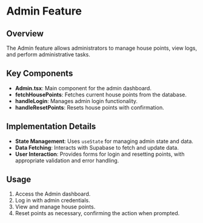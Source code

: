 # Admin Feature

## Overview
The Admin feature allows administrators to manage house points, view logs, and perform administrative tasks.

## Key Components
- **Admin.tsx**: Main component for the admin dashboard.
- **fetchHousePoints**: Fetches current house points from the database.
- **handleLogin**: Manages admin login functionality.
- **handleResetPoints**: Resets house points with confirmation.

## Implementation Details
- **State Management**: Uses `useState` for managing admin state and data.
- **Data Fetching**: Interacts with Supabase to fetch and update data.
- **User Interaction**: Provides forms for login and resetting points, with appropriate validation and error handling.

## Usage
1. Access the Admin dashboard.
2. Log in with admin credentials.
3. View and manage house points.
4. Reset points as necessary, confirming the action when prompted.
